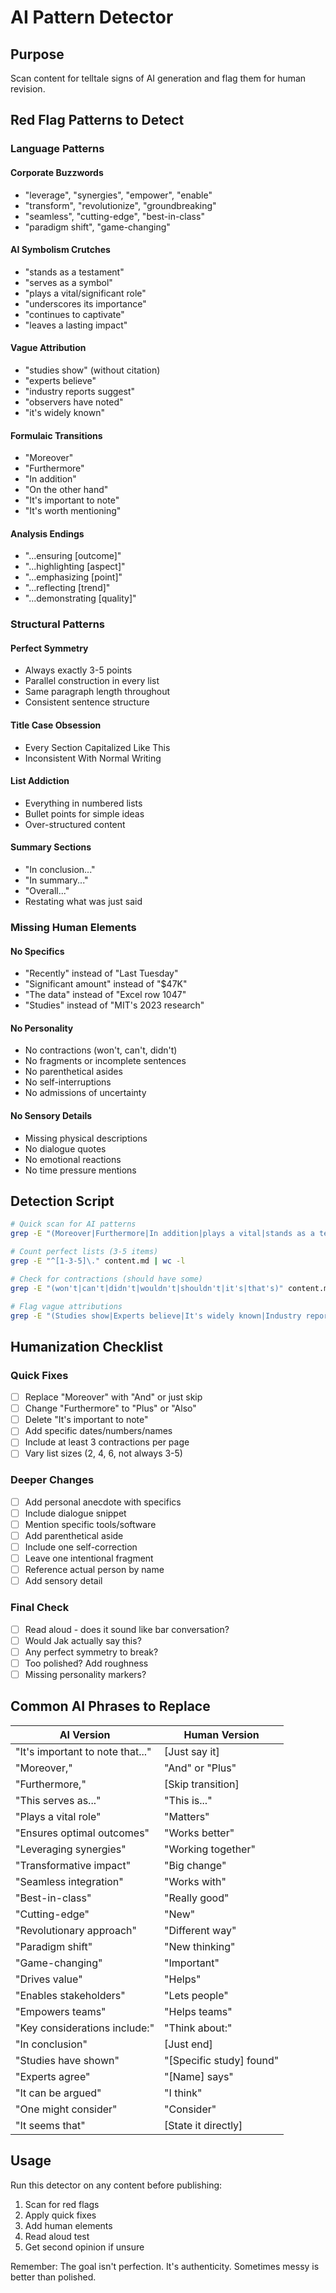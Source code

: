 # AI Pattern Detector

## Purpose

Scan content for telltale signs of AI generation and flag them for human revision.

## Red Flag Patterns to Detect

### Language Patterns

#### Corporate Buzzwords
- "leverage", "synergies", "empower", "enable"
- "transform", "revolutionize", "groundbreaking"
- "seamless", "cutting-edge", "best-in-class"
- "paradigm shift", "game-changing"

#### AI Symbolism Crutches
- "stands as a testament"
- "serves as a symbol"
- "plays a vital/significant role"
- "underscores its importance"
- "continues to captivate"
- "leaves a lasting impact"

#### Vague Attribution
- "studies show" (without citation)
- "experts believe"
- "industry reports suggest"
- "observers have noted"
- "it's widely known"

#### Formulaic Transitions
- "Moreover"
- "Furthermore"
- "In addition"
- "On the other hand"
- "It's important to note"
- "It's worth mentioning"

#### Analysis Endings
- "...ensuring [outcome]"
- "...highlighting [aspect]"
- "...emphasizing [point]"
- "...reflecting [trend]"
- "...demonstrating [quality]"

### Structural Patterns

#### Perfect Symmetry
- Always exactly 3-5 points
- Parallel construction in every list
- Same paragraph length throughout
- Consistent sentence structure

#### Title Case Obsession
- Every Section Capitalized Like This
- Inconsistent With Normal Writing

#### List Addiction
- Everything in numbered lists
- Bullet points for simple ideas
- Over-structured content

#### Summary Sections
- "In conclusion..."
- "In summary..."
- "Overall..."
- Restating what was just said

### Missing Human Elements

#### No Specifics
- "Recently" instead of "Last Tuesday"
- "Significant amount" instead of "$47K"
- "The data" instead of "Excel row 1047"
- "Studies" instead of "MIT's 2023 research"

#### No Personality
- No contractions (won't, can't, didn't)
- No fragments or incomplete sentences
- No parenthetical asides
- No self-interruptions
- No admissions of uncertainty

#### No Sensory Details
- Missing physical descriptions
- No dialogue quotes
- No emotional reactions
- No time pressure mentions

## Detection Script

```bash
# Quick scan for AI patterns
grep -E "(Moreover|Furthermore|In addition|plays a vital|stands as a testament|ensuring|highlighting|emphasizing)" content.md

# Count perfect lists (3-5 items)
grep -E "^[1-3-5]\." content.md | wc -l

# Check for contractions (should have some)
grep -E "(won't|can't|didn't|wouldn't|shouldn't|it's|that's)" content.md | wc -l

# Flag vague attributions
grep -E "(Studies show|Experts believe|It's widely known|Industry reports)" content.md
```

## Humanization Checklist

### Quick Fixes
- [ ] Replace "Moreover" with "And" or just skip
- [ ] Change "Furthermore" to "Plus" or "Also"
- [ ] Delete "It's important to note"
- [ ] Add specific dates/numbers/names
- [ ] Include at least 3 contractions per page
- [ ] Vary list sizes (2, 4, 6, not always 3-5)

### Deeper Changes
- [ ] Add personal anecdote with specifics
- [ ] Include dialogue snippet
- [ ] Mention specific tools/software
- [ ] Add parenthetical aside
- [ ] Include one self-correction
- [ ] Leave one intentional fragment
- [ ] Reference actual person by name
- [ ] Add sensory detail

### Final Check
- [ ] Read aloud - does it sound like bar conversation?
- [ ] Would Jak actually say this?
- [ ] Any perfect symmetry to break?
- [ ] Too polished? Add roughness
- [ ] Missing personality markers?

## Common AI Phrases to Replace

| AI Version | Human Version |
|------------|---------------|
| "It's important to note that..." | [Just say it] |
| "Moreover," | "And" or "Plus" |
| "Furthermore," | [Skip transition] |
| "This serves as..." | "This is..." |
| "Plays a vital role" | "Matters" |
| "Ensures optimal outcomes" | "Works better" |
| "Leveraging synergies" | "Working together" |
| "Transformative impact" | "Big change" |
| "Seamless integration" | "Works with" |
| "Best-in-class" | "Really good" |
| "Cutting-edge" | "New" |
| "Revolutionary approach" | "Different way" |
| "Paradigm shift" | "New thinking" |
| "Game-changing" | "Important" |
| "Drives value" | "Helps" |
| "Enables stakeholders" | "Lets people" |
| "Empowers teams" | "Helps teams" |
| "Key considerations include:" | "Think about:" |
| "In conclusion" | [Just end] |
| "Studies have shown" | "[Specific study] found" |
| "Experts agree" | "[Name] says" |
| "It can be argued" | "I think" |
| "One might consider" | "Consider" |
| "It seems that" | [State it directly] |

## Usage

Run this detector on any content before publishing:

1. Scan for red flags
2. Apply quick fixes
3. Add human elements
4. Read aloud test
5. Get second opinion if unsure

Remember: The goal isn't perfection. It's authenticity. Sometimes messy is better than polished.
